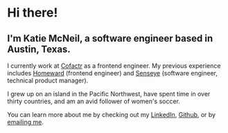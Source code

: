 # Hi there!

## I'm Katie McNeil, a software engineer based in Austin, Texas.  



I currently work at [Cofactr](https://www.cofactr.com) as a frontend engineer. My previous experience includes [Homeward](https://www.homeward.com) (frontend engineer) and [Senseye](https://www.senseye.co) (software engineer, technical product manager).

I grew up on an island in the Pacific Northwest, have spent time in over thirty countries, and am an avid follower of women's soccer.

You can learn more about me by checking out my [LinkedIn](https://www.linkedin.com/in/thekatiemcneil), [Github](https://www.github.com/thekatiemcneil), or by [emailing me](mailto:thekatiemcneil@gmail.com).
